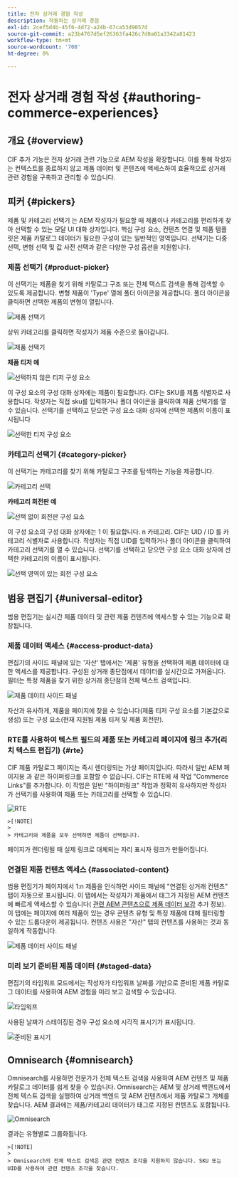 ```yaml
---
title: 전자 상거래 경험 작성
description: 작동하는 상거래 경험
exl-id: 2cef5d4b-45f6-4d72-a24b-67ca53d9057d
source-git-commit: a23b4767d5ef26363fa426c7d0a01a3342a81423
workflow-type: tm+mt
source-wordcount: '708'
ht-degree: 0%

---
```


# 전자 상거래 경험 작성 {#authoring-commerce-experiences}

## 개요 {#overview}

CIF 추가 기능은 전자 상거래 관련 기능으로 AEM 작성을 확장합니다. 이를 통해 작성자는 컨텍스트를 종료하지 않고 제품 데이터 및 콘텐츠에 액세스하여 효율적으로 상거래 관련 경험을 구축하고 관리할 수 있습니다.

## 피커 {#pickers}

제품 및 카테고리 선택기 는 AEM 작성자가 필요할 때 제품이나 카테고리를 편리하게 찾아 선택할 수 있는 모달 UI 대화 상자입니다. 핵심 구성 요소, 컨텐츠 연결 및 제품 템플릿은 제품 카탈로그 데이터가 필요한 구성이 있는 일반적인 영역입니다. 선택기는 다중 선택, 변형 선택 및 값 사전 선택과 같은 다양한 구성 옵션을 지원합니다.

### 제품 선택기 {#product-picker}

이 선택기는 제품을 찾기 위해 카탈로그 구조 또는 전체 텍스트 검색을 통해 검색할 수 있도록 제공합니다. 변형 제품이 &#39;Type&#39; 열에 폴더 아이콘을 제공합니다. 폴더 아이콘을 클릭하면 선택한 제품의 변형이 열립니다.

![제품 선택기](../assets/authoring/product-picker.png)

상위 카테고리를 클릭하면 작성자가 제품 수준으로 돌아갑니다.

![제품 선택기](../assets/authoring/product-picker-variation.png)

**제품 티저 예**

![선택하지 않은 티저 구성 요소](../assets/authoring/teaser_component_without_selection.png)

이 구성 요소의 구성 대화 상자에는 제품이 필요합니다. CIF는 SKU를 제품 식별자로 사용합니다. 작성자는 직접 sku를 입력하거나 폴더 아이콘을 클릭하여 제품 선택기를 열 수 있습니다. 선택기를 선택하고 닫으면 구성 요소 대화 상자에 선택한 제품의 이름이 표시됩니다

![선택한 티저 구성 요소](../assets/authoring/teaser_component_with_selection.png)

### 카테고리 선택기 {#category-picker}

이 선택기는 카테고리를 찾기 위해 카탈로그 구조를 탐색하는 기능을 제공합니다.

![카테고리 선택](../assets/authoring/category-picker.png)

**카테고리 회전판 예**

![선택 없이 회전판 구성 요소](../assets/authoring/carousel_component_without_selection.png)

이 구성 요소의 구성 대화 상자에는 1 이 필요합니다. n 카테고리. CIF는 UID / ID 를 카테고리 식별자로 사용합니다. 작성자는 직접 UID를 입력하거나 폴더 아이콘을 클릭하여 카테고리 선택기를 열 수 있습니다. 선택기를 선택하고 닫으면 구성 요소 대화 상자에 선택한 카테고리의 이름이 표시됩니다.

![선택 영역이 있는 회전 구성 요소](../assets/authoring/carousel_component_with_selection.png)

## 범용 편집기 {#universal-editor}

범용 편집기는 실시간 제품 데이터 및 관련 제품 컨텐츠에 액세스할 수 있는 기능으로 확장됩니다.

### 제품 데이터 액세스 {#access-product-data}

편집기의 사이드 패널에 있는 &#39;자산&#39; 탭에서는 &#39;제품&#39; 유형을 선택하여 제품 데이터에 대한 액세스를 제공합니다. 구성된 상거래 종단점에서 데이터를 실시간으로 가져옵니다. 필터는 특정 제품을 찾기 위한 상거래 종단점의 전체 텍스트 검색입니다.

![제품 데이터 사이드 패널](../assets/authoring/products-side-panel.png)

자산과 유사하게, 제품을 페이지에 찾을 수 있습니다(제품 티저 구성 요소를 기본값으로 생성) 또는 구성 요소(현재 지원됨 제품 티저 및 제품 회전판).

### RTE를 사용하여 텍스트 필드의 제품 또는 카테고리 페이지에 링크 추가(리치 텍스트 편집기)  {#rte}

CIF 제품 카탈로그 페이지는 즉시 렌더링되는 가상 페이지입니다. 따라서 일반 AEM 페이지용 과 같은 하이퍼링크를 포함할 수 없습니다. CIF는 RTE에 새 작업 &quot;Commerce Links&quot;를 추가합니다. 이 작업은 일반 &quot;하이퍼링크&quot; 작업과 정확히 유사하지만 작성자가 선택기를 사용하여 제품 또는 카테고리를 선택할 수 있습니다.

![RTE](../assets/authoring/RTE.png)

    >[!NOTE]
    >
    > 카테고리와 제품을 모두 선택하면 제품이 선택됩니다.

페이지가 렌더링될 때 실제 링크로 대체되는 자리 표시자 링크가 만들어집니다.

### 연결된 제품 컨텐츠 액세스 {#associated-content}

범용 편집기가 페이지에서 1:n 제품을 인식하면 사이드 패널에 &quot;연결된 상거래 컨텐츠&quot; 탭이 자동으로 표시됩니다. 이 탭에서는 작성자가 제품에서 태그가 지정된 AEM 컨텐츠에 빠르게 액세스할 수 있습니다( [관련 AEM 콘텐츠으로 제품 데이터 보강](./enrich-product-associated-content.md) 추가 정보). 이 탭에는 페이지에 여러 제품이 있는 경우 콘텐츠 유형 및 특정 제품에 대해 필터링할 수 있는 드롭다운이 제공됩니다. 컨텐츠 사용은 &quot;자산&quot; 탭의 컨텐츠를 사용하는 것과 동일하게 작동합니다.

![제품 데이터 사이드 패널](../assets/authoring/associated-commerce-content-tab.png)

### 미리 보기 준비된 제품 데이터 {#staged-data}

편집기의 타임워프 모드에서는 작성자가 타임워프 날짜를 기반으로 준비된 제품 카탈로그 데이터를 사용하여 AEM 경험을 미리 보고 검색할 수 있습니다.

![타임워프](../assets/authoring/timewarp.png)

사용된 날짜가 스테이징된 경우 구성 요소에 시각적 표시기가 표시됩니다.

![준비된 표시기](../assets/authoring/staged-indicator.png)

## Omnisearch {#omnisearch}

Omnisearch를 사용하면 전문가가 전체 텍스트 검색을 사용하여 AEM 컨텐츠 및 제품 카탈로그 데이터를 쉽게 찾을 수 있습니다. Omnisearch는 AEM 및 상거래 백엔드에서 전체 텍스트 검색을 실행하여 상거래 백엔드 및 AEM 컨텐츠에서 제품 카탈로그 개체를 찾습니다. AEM 결과에는 제품/카테고리 데이터가 태그로 지정된 컨텐츠도 포함됩니다.

![Omnisearch](../assets/authoring/omnisearch.png)

결과는 유형별로 그룹화됩니다.

    >[!NOTE]
    >
    > Omnisearch의 전체 텍스트 검색은 관련 컨텐츠 조각을 지원하지 않습니다. SKU 또는 UID를 사용하여 관련 컨텐츠 조각을 찾습니다.

